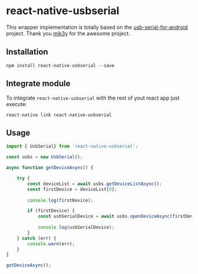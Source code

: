 # react-native-usbserial
This wrapper implementation is totally based on the [usb-serial-for-android](https://github.com/mik3y/usb-serial-for-android) project. Thank you [mik3y](https://github.com/mik3y) for the awesome project.

## Installation
```
npm install react-native-usbserial --save
```

## Integrate module
To integrate `react-native-usbserial` with the rest of yout react app just execute:
```
react-native link react-native-usbserial
```

## Usage

```javascript
import { UsbSerial} from 'react-native-usbserial';

const usbs = new UsbSerial();

async function getDeviceAsync() {

    try {
        const deviceList = await usbs.getDeviceListAsync();
        const firstDevice = deviceList[0];
        
        console.log(firstDevice);

        if (firstDevice) {
            const usbSerialDevice = await usbs.openDeviceAsync(firstDevice);
            
            console.log(usbSerialDevice);
        }
    } catch (err) {
        console.warn(err);
    }
}

getDeviceAsync();
```
